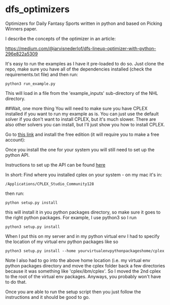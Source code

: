 # dfs_optimizers
Optimizers for Daily Fantasy Sports written in python and based on Picking Winners paper.

I describe the concepts of the optimizer in an article:

https://medium.com/@jarvisnederlof/dfs-lineup-optimizer-with-python-296e822a5309 

It's easy to run the examples as I have it pre-loaded to do so. Just clone the repo, make sure you have all of the dependencies installed (check the requirements.txt file) and then run:

```python3 run_example.py```

This will load in a file from the 'example_inputs' sub-directory of the NHL directory.

##Wait, one more thing
You will need to make sure you have CPLEX installed if you want to run my example as is. You can just use the default solver if you don't want to install CPLEX, but it's much slower. There are also other solvers you can install, but I'll just show you how to install CPLEX. 

Go to [this link](https://www.ibm.com/products/ilog-cplex-optimization-studio) and install the free edition (it will require you to make a free account):

Once you install the one for your system you will still need to set up the python API. 

Instructions to set up the API can be found [here](https://www.ibm.com/support/knowledgecenter/SSSA5P_12.7.1/ilog.odms.cplex.help/CPLEX/GettingStarted/topics/set_up/Python_setup.html)

In short: Find where you installed cplex on your system - on my mac it's in:

`/Applications/CPLEX_Studio_Community128`

then run:

`python setup.py install`

this will install it in you python packages directory, so make sure it goes to the right python packages. For example, I use python3 so I run

`python3 setup.py install`

When I put this on my server and in my python virtual env I had to specify the location of my virtual env python packages like so

`python3 setup.py install --home yourvirtualenvpythonpackageshome/cplex`

Note I also had to go into the above home location (i.e. my virtual env python packages directory and move the cplex folder back a few directories because it was something like 'cplex/ibm/cplex'. So I moved the 2nd cplex to the root of the virtual env packages. Anyways, you probably won't have to do that.

Once you are able to run the setup script then you just follow the instructions and it should be good to go.
